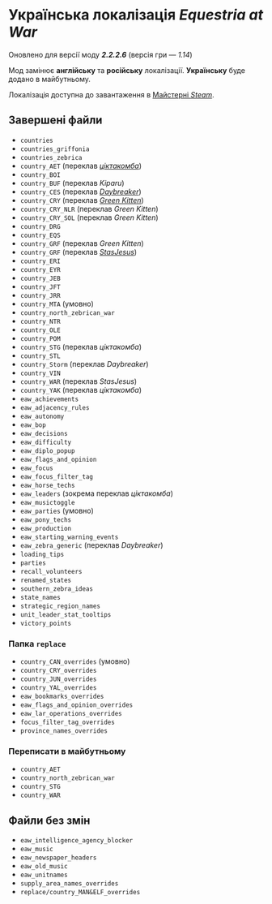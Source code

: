 # Українська локалізація *Equestria at War*
Оновлено для версії моду ***2.2.2.6*** (версія гри&nbsp;— *1.14*)

Мод замінює **англійську** та **російську** локалізації. **Українську** буде додано в майбутньому.

Локалізація доступна до завантаження в [Майстерні *Steam*](https://steamcommunity.com/workshop/filedetails/?id=3176454246).

## Завершені файли
+ `countries`
+ `countries_griffonia`
+ `countries_zebrica`
+ `country_AET` (переклав [*ціктакомба*](https://steamcommunity.com/profiles/76561199241366335))
+ `country_BOI`
+ `country_BUF` (переклав *Kiparu*)
+ `country_CES` (переклав [*Daybreaker*](https://steamcommunity.com/profiles/76561199084403733))
+ `country_CRY` (переклав [*Green Kitten*](https://steamcommunity.com/profiles/76561198235810742))
+ `country_CRY_NLR` (переклав *Green Kitten*)
+ `country_CRY_SOL` (переклав *Green Kitten*)
+ `country_DRG`
+ `country_EQS`
+ `country_GRF` (переклав *Green Kitten*)
+ `country_GRF` (переклав [*StasJesus*](https://steamcommunity.com/profiles/76561198867405533))
+ `country_ERI`
+ `country_EYR`
+ `country_JEB`
+ `country_JFT`
+ `country_JRR`
+ `country_MTA` (умовно)
+ `country_north_zebrican_war`
+ `country_NTR`
+ `country_OLE`<!--  (переклав *Max*) -->
+ `country_POM`
+ `country_STG` (переклав *ціктакомба*)
+ `country_STL`<!--  (переклав *Max*) -->
+ `country_Storm` (переклав *Daybreaker*)
+ `country_VIN`
+ `country_WAR` (переклав *StasJesus*)
+ `country_YAK` (переклав *ціктакомба*)
+ `eaw_achievements`
+ `eaw_adjacency_rules`
+ `eaw_autonomy`
+ `eaw_bop`
+ `eaw_decisions`
+ `eaw_difficulty`
+ `eaw_diplo_popup`
+ `eaw_flags_and_opinion`
+ `eaw_focus`
+ `eaw_focus_filter_tag`
+ `eaw_horse_techs`
+ `eaw_leaders` (зокрема переклав *ціктакомба*)
+ `eaw_musictoggle`
+ `eaw_parties` (умовно)
+ `eaw_pony_techs`
+ `eaw_production`
+ `eaw_starting_warning_events`
+ `eaw_zebra_generic` (переклав *Daybreaker*)
+ `loading_tips`
+ `parties`<!--  (переклав *Max*) -->
+ `recall_volunteers`
+ `renamed_states`
+ `southern_zebra_ideas`
+ `state_names`
+ `strategic_region_names`
+ `unit_leader_stat_tooltips`
+ `victory_points`

### Папка `replace`
+ `country_CAN_overrides` (умовно)
+ `country_CRY_overrides`
+ `country_JUN_overrides`
+ `country_YAL_overrides`
+ `eaw_bookmarks_overrides`
+ `eaw_flags_and_opinion_overrides`
+ `eaw_lar_operations_overrides`
+ `focus_filter_tag_overrides`
+ `province_names_overrides`

### Переписати в майбутньому
+ `country_AET`
+ `country_north_zebrican_war`
+ `country_STG`
+ `country_WAR`

## Файли без змін
+ `eaw_intelligence_agency_blocker`
+ `eaw_music`
+ `eaw_newspaper_headers`
+ `eaw_old_music`
+ `eaw_unitnames`
+ `supply_area_names_overrides`
+ `replace/country_MAN&ELF_overrides`